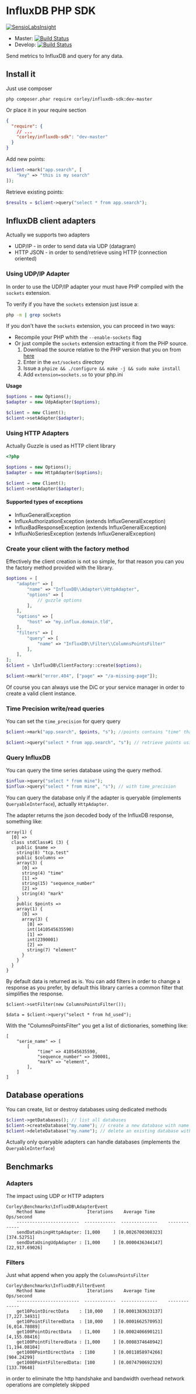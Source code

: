 # InfluxDB PHP SDK

[![SensioLabsInsight](https://insight.sensiolabs.com/projects/699a9a78-39aa-41d0-bb60-41dbf0f1251d/big.png)](https://insight.sensiolabs.com/projects/699a9a78-39aa-41d0-bb60-41dbf0f1251d)

 * Master: [![Build Status](https://travis-ci.org/corley/influxdb-php-sdk.svg?branch=master)](https://travis-ci.org/corley/influxdb-php-sdk)
 * Develop: [![Build Status](https://travis-ci.org/corley/influxdb-php-sdk.svg?branch=develop)](https://travis-ci.org/corley/influxdb-php-sdk)

Send metrics to InfluxDB and query for any data.

## Install it

Just use composer

```shell
php composer.phar require corley/influxdb-sdk:dev-master
```

Or place it in your require section

```json
{
  "require": {
    // ...
    "corley/influxdb-sdk": "dev-master"
  }
}
```

Add new points:

```php
$client->mark("app.search", [
    "key" => "this is my search"
]);
```

Retrieve existing points:

```php
$results = $client->query("select * from app.search");
```

## InfluxDB client adapters

Actually we supports two adapters

 * UDP/IP - in order to send data via UDP (datagram)
 * HTTP JSON - in order to send/retrieve using HTTP (connection oriented)

### Using UDP/IP Adapter


In order to use the UDP/IP adapter your must have PHP compiled with the `sockets` extension.

To verify if you have the `sockets` extension just issue a:

```bash
php -m | grep sockets
```

If you don't have the `sockets` extension, you can proceed in two ways:

- Recompile your PHP whith the `--enable-sockets` flag
- Or just compile the `sockets` extension extracting it from the PHP source.  
  1. Download the source relative to the PHP version that you on from [here](https://github.com/php/php-src/releases)
  2. Enter in the `ext/sockets` directory
  3. Issue a `phpize && ./configure && make -j && sudo make install`
  4. Add `extension=sockets.so` to your php.ini

**Usage**

```php
$options = new Options();
$adapter = new UdpAdapter($options);

$client = new Client();
$client->setAdapter($adapter);
```

### Using HTTP Adapters

Actually Guzzle is used as HTTP client library

```php
<?php

$options = new Options();
$adapter = new HttpAdapter($options);

$client = new Client();
$client->setAdapter($adapter);
```

#### Supported types of exceptions

* InfluxGeneralException
* InfluxAuthorizationException (extends InfluxGeneralException)
* InfluxBadResponseException (extends InfluxGeneralException)
* InfluxNoSeriesException (extends InfluxGeneralException)

### Create your client with the factory method

Effectively the client creation is not so simple, for that
reason you can you the factory method provided with the library.

```php
$options = [
    "adapter" => [
        "name" => "InfluxDB\\Adapter\\HttpAdapter",
        "options" => [
            // guzzle options
        ],
    ],
    "options" => [
        "host" => "my.influx.domain.tld",
    ],
    "filters" => [
        "query" => [
            "name" => "InfluxDB\\Filter\\ColumnsPointsFilter"
        ],
    ],
];
$client = \InfluxDB\ClientFactory::create($options);

$client->mark("error.404", ["page" => "/a-missing-page"]);
```

Of course you can always use the DiC or your service manager in order to create
a valid client instance.

### Time Precision write/read queries

You can set the `time_precision` for query query

```php
$client->mark("app.search", $points, "s"); //points contains "time" that is in seconds
```

```php
$client->query("select * from app.search", "s"); // retrieve points using seconds for time column
```

### Query InfluxDB

You can query the time series database using the query method.

```php
$influx->query("select * from mine");
$influx->query("select * from mine", "s"); // with time_precision
```

You can query the database only if the adapter is queryable (implements
`QueryableInterface`), actually `HttpAdapter`.

The adapter returns the json decoded body of the InfluxDB response, something
like:

```
array(1) {
  [0] =>
  class stdClass#1 (3) {
    public $name =>
    string(8) "tcp.test"
    public $columns =>
    array(3) {
      [0] =>
      string(4) "time"
      [1] =>
      string(15) "sequence_number"
      [2] =>
      string(4) "mark"
    }
    public $points =>
    array(1) {
      [0] =>
      array(3) {
        [0] =>
        int(1410545635590)
        [1] =>
        int(2390001)
        [2] =>
        string(7) "element"
      }
    }
  }
}
```

By default data is returned as is. You can add filters in order to change a
response as you prefer, by default this library carries a common filter that
simplifies the response.

```
$client->setFilter(new ColumnsPointsFilter());

$data = $client->query("select * from hd_used");
```

With the "ColumnsPointsFilter" you get a list of dictionaries, something like:

```
[
    "serie_name" => [
        [
            "time" => 410545635590,
            "sequence_number" => 390001,
            "mark" => "element",
        ],
    ]
]
```

## Database operations

You can create, list or destroy databases using dedicated methods

```php
$client->getDatabases(); // list all databases
$client->createDatabase("my.name"); // create a new database with name "my.name"
$client->deleteDatabase("my.name"); // delete an existing database with name "my.name"
```

Actually only queryable adapters can handle databases (implements the
`QueryableInterface`)

## Benchmarks

### Adapters

The impact using UDP or HTTP adapters

```
Corley\Benchmarks\InfluxDB\AdapterEvent
    Method Name                Iterations    Average Time      Ops/second
    ------------------------  ------------  --------------    -------------
    sendDataUsingHttpAdapter: [1,000     ] [0.0026700308323] [374.52751]
    sendDataUsingUdpAdapter : [1,000     ] [0.0000436344147] [22,917.69026]
```

### Filters

Just what append when you apply the `ColumnsPointsFilter`

```
Corley\Benchmarks\InfluxDB\FilterEvent
    Method Name                Iterations    Average Time      Ops/second
    ------------------------  ------------  --------------    -------------
    get10PointDirectData    : [10,000    ] [0.0001383633137] [7,227.34931]
    get10PointFilteredData  : [10,000    ] [0.0001662570953] [6,014.78089]
    get100PointDirectData   : [1,000     ] [0.0002406690121] [4,155.08416]
    get100PointFilteredData : [1,000     ] [0.0008374640942] [1,194.08104]
    get1000PointDirectData  : [100       ] [0.0011058974266] [904.24299]
    get1000PointFilteredData: [100       ] [0.0074790692329] [133.70648]
```

in order to eliminate the http handshake and bandwidth overhead network
operations are completely skipped


